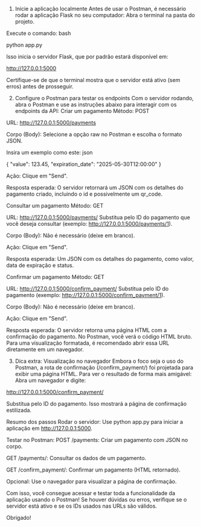 1. Inicie a aplicação localmente
Antes de usar o Postman, é necessário rodar a aplicação Flask no seu computador:
Abra o terminal na pasta do projeto.

Execute o comando:
bash

python app.py

Isso inicia o servidor Flask, que por padrão estará disponível em:

http://127.0.0.1:5000

Certifique-se de que o terminal mostra que o servidor está ativo (sem erros) antes de prosseguir.

2. Configure o Postman para testar os endpoints
Com o servidor rodando, abra o Postman e use as instruções abaixo para interagir com os endpoints da API:
Criar um pagamento
Método: POST

URL: http://127.0.0.1:5000/payments

Corpo (Body):
Selecione a opção raw no Postman e escolha o formato JSON.

Insira um exemplo como este:
json

{
  "value": 123.45,
  "expiration_date": "2025-05-30T12:00:00"
}

Ação: Clique em "Send".

Resposta esperada: O servidor retornará um JSON com os detalhes do pagamento criado, incluindo o id e possivelmente um qr_code.

Consultar um pagamento
Método: GET

URL: http://127.0.0.1:5000/payments/<id>
Substitua <id> pelo ID do pagamento que você deseja consultar (exemplo: http://127.0.0.1:5000/payments/1).

Corpo (Body): Não é necessário (deixe em branco).

Ação: Clique em "Send".

Resposta esperada: Um JSON com os detalhes do pagamento, como valor, data de expiração e status.

Confirmar um pagamento
Método: GET

URL: http://127.0.0.1:5000/confirm_payment/<id>
Substitua <id> pelo ID do pagamento (exemplo: http://127.0.0.1:5000/confirm_payment/1).

Corpo (Body): Não é necessário (deixe em branco).

Ação: Clique em "Send".

Resposta esperada: O servidor retorna uma página HTML com a confirmação do pagamento. No Postman, você verá o código HTML bruto. Para uma visualização formatada, é recomendado abrir essa URL diretamente em um navegador.

3. Dica extra: Visualização no navegador
Embora o foco seja o uso do Postman, a rota de confirmação (/confirm_payment/<id>) foi projetada para exibir uma página HTML. Para ver o resultado de forma mais amigável:
Abra um navegador e digite:

http://127.0.0.1:5000/confirm_payment/<id>

Substitua <id> pelo ID do pagamento. Isso mostrará a página de confirmação estilizada.

Resumo dos passos
Rodar o servidor: Use python app.py para iniciar a aplicação em http://127.0.0.1:5000.

Testar no Postman:
POST /payments: Criar um pagamento com JSON no corpo.

GET /payments/<id>: Consultar os dados de um pagamento.

GET /confirm_payment/<id>: Confirmar um pagamento (HTML retornado).

Opcional: Use o navegador para visualizar a página de confirmação.

Com isso, você consegue acessar e testar toda a funcionalidade da aplicação usando o Postman! Se houver dúvidas ou erros, verifique se o servidor está ativo e se os IDs usados nas URLs são válidos.

Obrigado!
